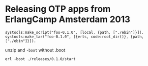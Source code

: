 # Releasing OTP apps from ErlangCamp Amsterdam 2013

```
systools:make_script("foo-0.1.0", [local, {path, ["./ebin"]}]).
systools:make_tar("foo-0.1.0", [{erts, code:root_dir()}, {path, ["./ebin"]}]).
```

unzip and `-boot` without .boot

```
erl -boot ./releases/0.1.0/start
```
